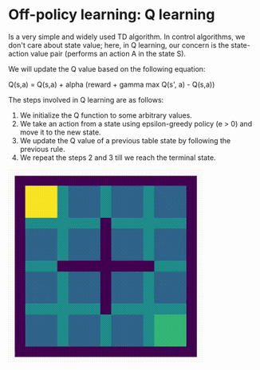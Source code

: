 # Off-policy learning: Q learning
Is a very simple and widely used TD algorithm. In control algorithms, we don't care about state value; here, in Q learning, our concern is the state-action value pair (performs an action A in the state S).

We will update the Q value based on the following equation:

Q(s,a) = Q(s,a) + alpha (reward + gamma max Q(s', a) - Q(s,a))

The steps involved in Q learning are as follows:
1. We initialize the Q function to some arbitrary values.
2. We take an action from a state using epsilon-greedy policy (e > 0) and move it to the new state.
3. We update the Q value of a previous table state by following the previous rule.
4. We repeat the steps 2 and 3 till we reach the terminal state.

![](qlearning.gif)

